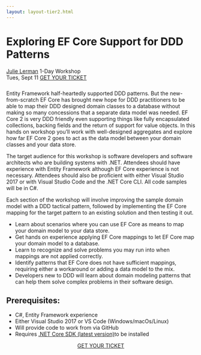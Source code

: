 ```yaml
---
layout: layout-tier2.html
---
```

<div class="container section workshop-page">
	<!-- begin workshop element -->
	<div class="row">
      <div class="col-xs-12 col-sm-2">
            <div class="speaker-container">
                <a href="../speakers/julie-lerman.html"><div class="speaker-img julie-lerman"></div></a>
                </div>
            </div>
        <div class="col-xs-12 col-sm-10 workshop-list">
            <h1 class="section-header">Exploring EF Core Support for DDD Patterns</h1>
            <span class="workshops--speaker-name"><a href="../speakers/julie-lerman.html">Julie Lerman</a></span>
            <span class="workshops--duration">1-Day Workshop<br>Tues, Sept 11</span>
            <a class="btn get-ticket-btn" href="https://ti.to/explore-ddd-conference/explore-ddd-2018">GET YOUR TICKET</a>
            <p class="copy" style="margin-top: 25px">Entity Framework half-heartedly supported DDD patterns. But the new-from-scratch EF Core has brought new hope for DDD practitioners to be able to map their DDD designed domain classes to a database without making so many concessions that a separate data model was needed. EF Core 2 is very DDD friendly even supporting things like fully encapsulated collections, backing fields and the return of support for value objects. In this hands on workshop you’ll work with well-designed aggregates and explore how far EF Core 2 goes to act as the data model between your domain classes and your data store.</p>
            <p class="copy">The target audience for this workshop is software developers and software architects who are building systems with .NET.  Attendees should have experience with Entity Framework although EF Core experience is not necessary. Attendees should also be proficient with either Visual Studio 2017 or with Visual Studio Code and the .NET Core CLI. All code samples will be in C#.</p>
            <p class="copy">Each section of the workshop will involve improving the sample domain model with a DDD tactical pattern, followed by implementing the EF Core mapping for the target pattern to an existing solution and then testing it out.</p>
            <ul class="copy-list">
                <li>Learn about scenarios where you can use EF Core as means to map your domain model to your data store.</li>
                <li>Get hands on experience applying EF Core mappings to let EF Core map your domain model to a database.</li>
                <li>Learn to recognize and solve problems you may run into when mappings are not applied correctly.</li>
                <li>Identify patterns that EF Core does not have sufficient mappings, requiring either a workaround or adding a data model to the mix.</li>
                <li>Developers new to DDD will learn about domain modeling patterns that can help them solve complex problems in their software design.</li>
            </ul>
            <h2 class="speaker-subheader">Prerequisites:</h2>
            <ul class="copy-list">
                <li>C#, Entity Framework experience</li>
                <li>Either Visual Studio 2017 or VS Code (Windows/macOs/Linux)</li>
                <li>Will provide code to work from via GitHub</li>
                <li>Requires <a href="https://www.microsoft.com/net/download/">.NET Core SDK (latest version)</a>to be installed</li>
            </ul>
            <div class="col-xs-12" align="center">
                <a class="btn get-ticket-btn" href="https://ti.to/explore-ddd-conference/explore-ddd-2018">GET YOUR TICKET</a>
            </div>
        </div>
    </div>
</div> <!-- container -->

